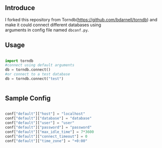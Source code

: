 Introduce                                                                                                                          
---------                                                                                      
I forked this repository from Torndb(https://github.com/bdarnell/torndb) and make it could connect different databases using     
arguments in config file named ``dbconf.py``.                                                  
                                                                                                
Usage                                                                                          
-----                                                                                          
```python                                                                                      
                                                                                              
import torndb                                                                                  
#connect using default arguments                                                               
db = torndb.connect()                                                                          
#or connect to a test database                                                                 
db = torndb.connect("test")                                                                    
                                                                                              
```                                                                                            
                                                                                                
Sample Config                                                                                  
-------------                                                                                  
```python                                                                                      
                                                                                                
conf["default"]["host"] = "localhost"                                                          
conf["default"]["database"] = "database"                                                       
conf["default"]["user"] = "user"                                                               
conf["default"]["password"] = "password"                                                       
conf["default"]["max_idle_time"] = 7*3600                                                      
conf["default"]["connect_timeout"] = 0                                                         
conf["default"]["time_zone"] = "+0:00"                                                         
                                                                                               
```
